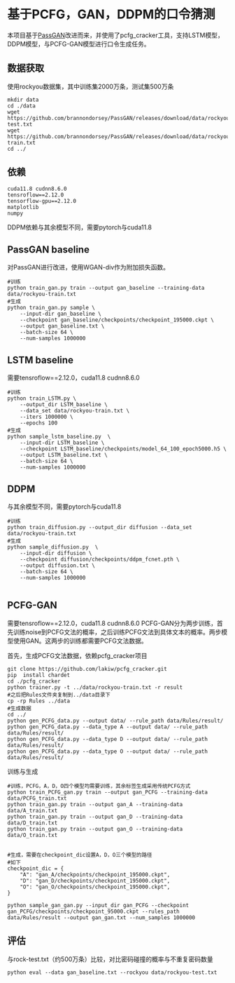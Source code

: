 # 基于PCFG，GAN，DDPM的口令猜测

本项目基于[PassGAN](https://github.com/brannondorsey/PassGAN)改进而来，并使用了pcfg_cracker工具，支持LSTM模型，DDPM模型，与PCFG-GAN模型进行口令生成任务。

## 数据获取
使用rockyou数据集，其中训练集2000万条，测试集500万条
```
mkdir data
cd ./data
wget https://github.com/brannondorsey/PassGAN/releases/download/data/rockyou-test.txt
wget https://github.com/brannondorsey/PassGAN/releases/download/data/rockyou-train.txt
cd ../
```

## 依赖
```
cuda11.8 cudnn8.6.0
tensroflow==2.12.0
tensorflow-gpu==2.12.0
matplotlib
numpy
```
DDPM依赖与其余模型不同，需要pytorch与cuda11.8


## PassGAN baseline
对PassGAN进行改进，使用WGAN-div作为附加损失函数。
```
#训练
python train_gan.py train --output gan_baseline --training-data data/rockyou-train.txt
#生成
python train_gan.py sample \
	--input-dir gan_baseline \
	--checkpoint gan_baseline/checkpoints/checkpoint_195000.ckpt \
	--output gan_baseline.txt \
	--batch-size 64 \
	--num-samples 1000000

```


## LSTM baseline
需要tensroflow==2.12.0，cuda11.8 cudnn8.6.0
```
#训练
python train_LSTM.py \
	--output_dir LSTM_baseline \
	--data_set data/rockyou-train.txt \
	--iters 1000000 \
	--epochs 100
#生成
python sample_lstm_baseline.py  \
	--input-dir LSTM_baseline \
	--checkpoint LSTM_baseline/checkpoints/model_64_100_epoch5000.h5 \
	--output LSTM_baseline.txt \
	--batch-size 64 \
	--num-samples 1000000

```


## DDPM
与其余模型不同，需要pytorch与cuda11.8
```
#训练
python train_diffusion.py --output_dir diffusion --data_set data/rockyou-train.txt
#生成
python sample_diffusion.py  \
	--input-dir diffusion \
	--checkpoint diffusion/checkpoints/ddpm_fcnet.pth \
	--output diffusion.txt \
	--batch-size 64 \
	--num-samples 1000000


```

## PCFG-GAN
需要tensroflow==2.12.0，cuda11.8 cudnn8.6.0
PCFG-GAN分为两步训练，首先训练noise到PCFG文法的概率，之后训练PCFG文法到具体文本的概率。两步模型使用GAN。这两步的训练都需要PCFG文法数据。

首先，生成PCFG文法数据，依赖pcfg_cracker项目
```
git clone https://github.com/lakiw/pcfg_cracker.git
pip  install chardet
cd ./pcfg_cracker
python trainer.py -t ../data/rockyou-train.txt -r result
#之后把Rules文件夹复制到../data目录下
cp -rp Rules ../data 
#生成数据
cd ../
python gen_PCFG_data.py --output data/ --rule_path data/Rules/result/
python gen_PCFG_data.py --data_type A --output data/ --rule_path data/Rules/result/
python gen_PCFG_data.py --data_type D --output data/ --rule_path data/Rules/result/
python gen_PCFG_data.py --data_type O --output data/ --rule_path data/Rules/result/

```

训练与生成
```
#训练，PCFG，A，D，O四个模型均需要训练，其余标签生成采用传统PCFG方式
python train_PCFG_gan.py train --output gan_PCFG --training-data data/PCFG_train.txt
python train_gan.py train --output gan_A --training-data data/A_train.txt
python train_gan.py train --output gan_D --training-data data/D_train.txt
python train_gan.py train --output gan_O --training-data data/O_train.txt


#生成，需要在checkpoint_dic设置A，D，O三个模型的路径
#如下
checkpoint_dic = {
    "A": "gan_A/checkpoints/checkpoint_195000.ckpt",
    "D": "gan_D/checkpoints/checkpoint_195000.ckpt",
    "O": "gan_O/checkpoints/checkpoint_195000.ckpt",
}

python sample_gan_gan.py --input_dir gan_PCFG --checkpoint gan_PCFG/checkpoints/checkpoint_95000.ckpt --rules_path data/Rules/result --output gan_gan.txt --num_samples 1000000

```


## 评估
与rock-test.txt（约500万条）比较，对比密码碰撞的概率与不重复密码数量

```
python eval --data gan_baseline.txt --rockyou data/rockyou-test.txt

```
